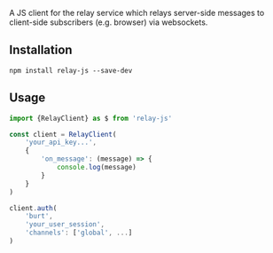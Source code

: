 
A JS client for the relay service which relays server-side messages to client-side subscribers (e.g. browser) via websockets.

## Installation

`npm install relay-js --save-dev`


## Usage

```JavaScript
import {RelayClient} as $ from 'relay-js'

const client = RelayClient(
    'your_api_key...',
    {
        'on_message': (message) => {
            console.log(message)
        }
    }
)

client.auth(
    'burt',
    'your_user_session',
    'channels': ['global', ...]
)


```
